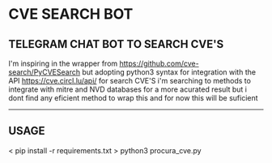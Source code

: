 # CVE SEARCH BOT 

TELEGRAM CHAT BOT TO SEARCH CVE'S
---
I'm inspiring in the wrapper from https://github.com/cve-search/PyCVESearch but adopting python3 syntax for integration with the API https://cve.circl.lu/api/ for search CVE'S	i'm searching to methods to integrate with mitre and NVD databases for a more acurated result but i dont find any eficient method to wrap this and for now this will be suficient

---

## USAGE 

< pip install -r requirements.txt >
python3 procura_cve.py
